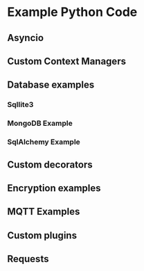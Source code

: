 # Example Python Code

## Asyncio

## Custom Context Managers

## Database examples

### Sqllite3

### MongoDB Example

### SqlAlchemy Example

## Custom decorators

## Encryption examples

## MQTT Examples

## Custom plugins

## Requests